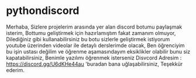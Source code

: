 # pythondiscord
Merhaba,
Sizlere projelerim arasında yer alan discord botumu paylaşmak isterim,
Bottumu geliştirmek için hazırlamıştım fakat zamanım olmuyor,
Dilediğiniz gibi kullanabilirsiniz bu botu sizlerle geliştirmek istiyorum youtube üzerinden videolar ile detaylı derslerimde olacak,
Ben öğrenciyim bu işin ustası değilim ve öğrenme aşamasındayım eksiklikler olabilir bunu siz kapatabilirsiniz,
Benimle yazılımı öğrenmek isterseniz Disvcord Adresim : https://discord.gg/U6dKHe44au 'buradan bana uğlaşabilirsiniz,
Teşekkür ederim.
